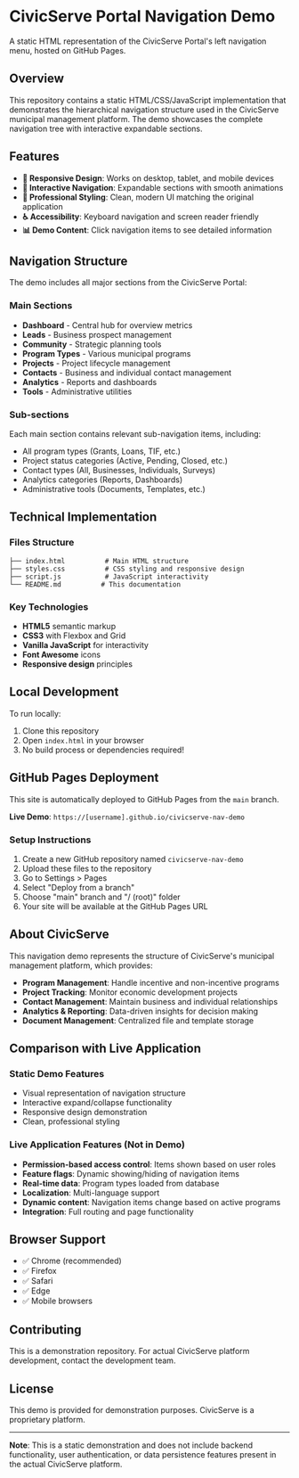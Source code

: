 # CivicServe Portal Navigation Demo

A static HTML representation of the CivicServe Portal's left navigation menu, hosted on GitHub Pages.

## Overview

This repository contains a static HTML/CSS/JavaScript implementation that demonstrates the hierarchical navigation structure used in the CivicServe municipal management platform. The demo showcases the complete navigation tree with interactive expandable sections.

## Features

- **📱 Responsive Design**: Works on desktop, tablet, and mobile devices
- **🎯 Interactive Navigation**: Expandable sections with smooth animations
- **🎨 Professional Styling**: Clean, modern UI matching the original application
- **♿ Accessibility**: Keyboard navigation and screen reader friendly
- **📊 Demo Content**: Click navigation items to see detailed information

## Navigation Structure

The demo includes all major sections from the CivicServe Portal:

### Main Sections
- **Dashboard** - Central hub for overview metrics
- **Leads** - Business prospect management
- **Community** - Strategic planning tools
- **Program Types** - Various municipal programs
- **Projects** - Project lifecycle management
- **Contacts** - Business and individual contact management
- **Analytics** - Reports and dashboards
- **Tools** - Administrative utilities

### Sub-sections
Each main section contains relevant sub-navigation items, including:
- All program types (Grants, Loans, TIF, etc.)
- Project status categories (Active, Pending, Closed, etc.)
- Contact types (All, Businesses, Individuals, Surveys)
- Analytics categories (Reports, Dashboards)
- Administrative tools (Documents, Templates, etc.)

## Technical Implementation

### Files Structure
```
├── index.html          # Main HTML structure
├── styles.css          # CSS styling and responsive design  
├── script.js           # JavaScript interactivity
└── README.md          # This documentation
```

### Key Technologies
- **HTML5** semantic markup
- **CSS3** with Flexbox and Grid
- **Vanilla JavaScript** for interactivity
- **Font Awesome** icons
- **Responsive design** principles

## Local Development

To run locally:

1. Clone this repository
2. Open `index.html` in your browser
3. No build process or dependencies required!

## GitHub Pages Deployment

This site is automatically deployed to GitHub Pages from the `main` branch.

**Live Demo**: `https://[username].github.io/civicserve-nav-demo`

### Setup Instructions

1. Create a new GitHub repository named `civicserve-nav-demo`
2. Upload these files to the repository
3. Go to Settings > Pages
4. Select "Deploy from a branch"
5. Choose "main" branch and "/ (root)" folder
6. Your site will be available at the GitHub Pages URL

## About CivicServe

This navigation demo represents the structure of CivicServe's municipal management platform, which provides:

- **Program Management**: Handle incentive and non-incentive programs
- **Project Tracking**: Monitor economic development projects
- **Contact Management**: Maintain business and individual relationships  
- **Analytics & Reporting**: Data-driven insights for decision making
- **Document Management**: Centralized file and template storage

## Comparison with Live Application

### Static Demo Features
- Visual representation of navigation structure
- Interactive expand/collapse functionality
- Responsive design demonstration
- Clean, professional styling

### Live Application Features (Not in Demo)
- **Permission-based access control**: Items shown based on user roles
- **Feature flags**: Dynamic showing/hiding of navigation items
- **Real-time data**: Program types loaded from database
- **Localization**: Multi-language support
- **Dynamic content**: Navigation items change based on active programs
- **Integration**: Full routing and page functionality

## Browser Support

- ✅ Chrome (recommended)
- ✅ Firefox  
- ✅ Safari
- ✅ Edge
- ✅ Mobile browsers

## Contributing

This is a demonstration repository. For actual CivicServe platform development, contact the development team.

## License

This demo is provided for demonstration purposes. CivicServe is a proprietary platform.

---

**Note**: This is a static demonstration and does not include backend functionality, user authentication, or data persistence features present in the actual CivicServe platform.
